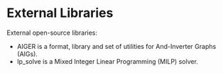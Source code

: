 # External Libraries

External open-source libraries:

* AIGER is a format, library and set of utilities for And-Inverter Graphs (AIGs).
* lp_solve is a Mixed Integer Linear Programming (MILP) solver.
